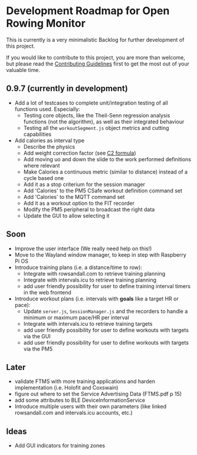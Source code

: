 # Development Roadmap for Open Rowing Monitor

This is currently is a very minimalistic Backlog for further development of this project.

If you would like to contribute to this project, you are more than welcome, but please read the [Contributing Guidelines](CONTRIBUTING.md) first to get the most out of your valuable time.

## 0.9.7 (currently in development)

* Add a lot of testcases to complete unit/integration testing of all functions used. Especially:
  * Testing core objects, like the Theil-Senn regression analysis functions (not the algorithm), as well as their integrated behaviour
  * Testing all the `workoutSegment.js` object metrics and cutting capabilities
* Add calories as interval type
  * Describe the physics
  * Add weight correction factor (see [C2 formula](https://www.concept2.com/training/calorie-calculator))
  * Add moving uo and down the slide to the work performed definitions where relevant
  * Make Calories a continuous metric (similar to distance) instead of a cycle based one
  * Add it as a stop criterium for the session manager
  * Add 'Calories' to the PM5 CSafe workout definition command set
  * Add 'Calories' to the MQTT command set
  * Add it as a workout option to the FIT recorder
  * Modify the PM5 peripheral to broadcast the right data
  * Update the GUI to allow selecting it

## Soon

* Improve the user interface (We really need help on this!)
* Move to the Wayland window manager, to keep in step with Raspberry Pi OS
* Introduce training plans (i.e. a distance/time to row):
  * Integrate with rowsandall.com to retrieve training planning
  * Integrate with intervals.icu to retrieve training planning
  * add user friendly possibility for user to define training interval timers in the web frontend
* Introduce workout plans (i.e. intervals with **goals** like a target HR or pace):
  * Update `server.js`, `SessionManager.js` and the recorders to handle a minimum or maximum pace/HR per interval
  * Integrate with intervals.icu to retrieve training targets
  * add user friendly possibility for user to define workouts with targets via the GUI
  * add user friendly possibility for user to define workouts with targets via the PM5

## Later

* validate FTMS with more training applications and harden implementation (i.e. Holofit and Coxswain)
* figure out where to set the Service Advertising Data (FTMS.pdf p 15)
* add some attributes to BLE DeviceInformationService
* Introduce multiple users with their own parameters (like linked rowsandall.com and intervals.icu accounts, etc.)

## Ideas

* Add GUI indicators for training zones
